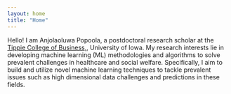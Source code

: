 ```yaml
---
layout: home
title: "Home"
---
```


Hello! I am Anjolaoluwa Popoola, a postdoctoral research scholar at the [Tippie College of Business,](https://tippie.uiowa.edu), University of Iowa. My research interests lie in developing machine learning (ML) methodologies and algorithms to solve prevalent challenges in healthcare and social welfare. Specifically, I aim to build and utilize novel machine learning techniques to tackle prevalent issues such as high dimensional data challenges and predictions in these fields.


<!--same as index.md-->

